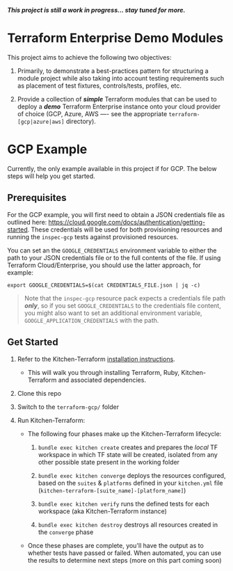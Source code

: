 **_This project is still a work in progress... stay tuned for more._**

# Terraform Enterprise Demo Modules

This project aims to achieve the following two objectives:

1. Primarily, to demonstrate a best-practices pattern for structuring a module project while also taking into account testing requirements such as placement of test fixtures, controls/tests, profiles, etc.

2. Provide a collection of **_simple_** Terraform modules that can be used to deploy a **_demo_** Terraform Enterprise instance onto your cloud provider of choice (GCP, Azure, AWS —- see the appropriate `terraform-[gcp|azure|aws]` directory).

# GCP Example

Currently, the only example available in this project if for GCP. The below steps will help you get started.

## Prerequisites

For the GCP example, you will first need to obtain a JSON credentials file as outlined here: https://cloud.google.com/docs/authentication/getting-started. These credentials will be used for both provisioning resources and running the `inspec-gcp` tests against provisioned resources.

You can set an the `GOOGLE_CREDENTIALS` environment variable to either the path to your JSON credentials file or to the full contents of the file. If using Terraform Cloud/Enterprise, you should use the latter approach, for example:

```
export GOOGLE_CREDENTIALS=$(cat CREDENTIALS_FILE.json | jq -c)
```

> Note that the `inspec-gcp` resource pack expects a credentials file path **_only_**, so if you set `GOOGLE_CREDENTIALS` to the credentials file content, you might also want to set an additional environment variable, `GOOGLE_APPLICATION_CREDENTIALS` with the path.

## Get Started

1. Refer to the Kitchen-Terraform [installation instructions][kt-install].
    - This will walk you through installing Terraform, Ruby, Kitchen-Terraform and associated dependencies. 

2. Clone this repo

3. Switch to the `terraform-gcp/` folder

4. Run Kitchen-Terraform:
    
    - The following four phases make up the Kitchen-Terraform lifecycle:
        1. `bundle exec kitchen create` creates and prepares the _local_ TF workspace in which TF state will be created, isolated from any other possible state present in the working folder
        
        2. `bundle exec kitchen converge` deploys the resources configured, based on the `suites` & `platforms` defined in your `kitchen.yml` file (`kitchen-terraform-[suite_name]-[platform_name]`)
        
        3. `bundle exec kitchen verify` runs the defined tests for each workspace (aka Kitchen-Terraform instance)
        
        4. `bundle exec kitchen destroy` destroys all resources created in the `converge` phase
    
    - Once these phases are complete, you'll have the output as to whether tests have passed or failed. When automated, you can use the results to determine next steps (more on this part coming soon)
    

[kt-install]: https://github.com/newcontext-oss/kitchen-terraform#installation